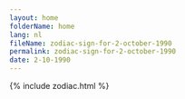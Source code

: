 ```yaml
---
layout: home
folderName: home
lang: nl
fileName: zodiac-sign-for-2-october-1990
permalink: zodiac-sign-for-2-october-1990
date: 2-10-1990
---
```

{% include zodiac.html %}
